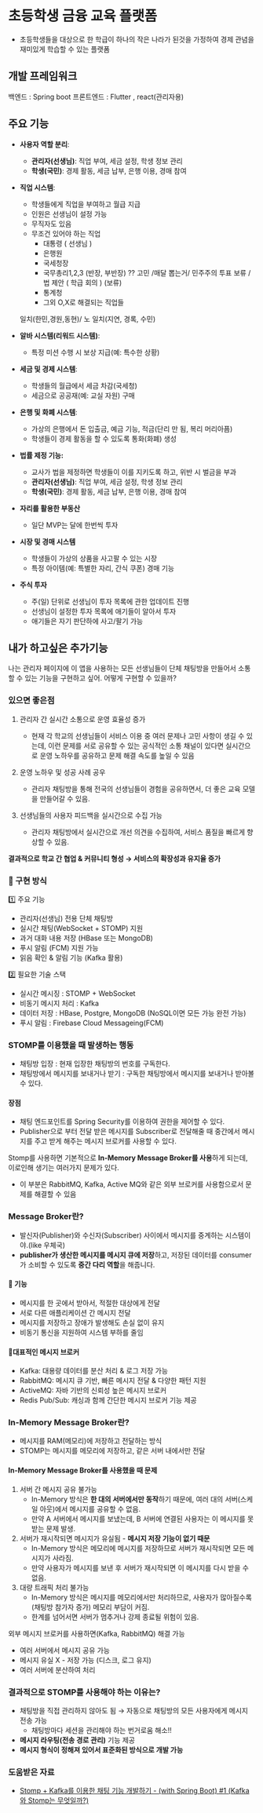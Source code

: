 # 초등학생 금융 교육 플랫폼
- 초등학생들을 대상으로 한 학급이 하나의 작은 나라가 된것을 가정하여 경제 관념을 재미있게 학습할 수 있는 플랫폼

## 개발 프레임워크
백엔드 : Spring boot
프론트엔드 : Flutter , react(관리자용)

## 주요 기능
- **사용자 역할 분리**:
    - **관리자(선생님)**: 직업 부여, 세금 설정, 학생 정보 관리
    - **학생(국민)**: 경제 활동, 세금 납부, 은행 이용, 경매 참여
    
- **직업 시스템**:
    - 학생들에게 직업을 부여하고 월급 지급
    - 인원은 선생님이 설정 가능
    - 무직자도 있음
    - 무조건 있어야 하는 직업
        - 대통령 ( 선생님 )
        - 은행원
        - 국세청장
        - 국무총리1,2,3 (반장, 부반장) ?? 고민 /매달 뽑는거/ 민주주의 투표 보류 / 법 제안 ( 학급 회의 ) (보류)
        - 통계청
        - 그외 O,X로 해결되는 직업들
    
    일치(한민,경원,동현)/ 노 일치(지연, 경록, 수민)
    

- **알바 시스템(리워드 시스템)**:
    - 특정 미션 수행 시 보상 지급(예: 특수한 상황)
    
- **세금 및 경제 시스템**:
    - 학생들의 월급에서 세금 차감(국세청)
    - 세금으로 공공재(예: 교실 자원) 구매
    
- **은행 및 화폐 시스템**:
    - 가상의 은행에서 돈 입출금, 예금 기능, 적금(단리 만 됨, 복리 머리아픔)
    - 학생들이 경제 활동을 할 수 있도록 통화(화폐) 생성
    
- **법률 제정 기능:**
    - 교사가 법을 제정하면 학생들이 이를 지키도록 하고, 위반 시 벌금을 부과
    - **관리자(선생님)**: 직업 부여, 세금 설정, 학생 정보 관리
    - **학생(국민)**: 경제 활동, 세금 납부, 은행 이용, 경매 참여
    
- **자리를 활용한 부동산**
    - 일단 MVP는 달에 한번씩 투자
    
- **시장 및 경매 시스템**
    - 학생들이 가상의 상품을 사고팔 수 있는 시장
    - 특정 아이템(예: 특별한 자리, 간식 쿠폰) 경매 기능
    
- **주식 투자**
    - 주(일) 단위로 선생님이 투자 목록에 관한 업데이트 진행
    - 선생님이 설정한 투자 목록에 애기들이 알아서 투자
    - 애기들은 자기 판단하에 사고/팔기 가능


## 내가 하고싶은 추가기능
나는 관리자 페이지에 이 앱을 사용하는 모든 선생님들이 단체 채팅방을 만들어서 소통할 수 있는 기능을 구현하고 싶어. 어떻게 구현할 수 있을까?

### 있으면 좋은점
1. 관리자 간 실시간 소통으로 운영 효율성 증가
    - 현재 각 학교의 선생님들이 서비스 이용 중 여러 문제나 고민 사항이 생길 수 있는데, 이런 문제를 서로 공유할 수 있는 공식적인 소통 채널이 있다면 실시간으로 운영 노하우를 공유하고 문제 해결 속도를 높일 수 있음

2. 운영 노하우 및 성공 사례 공우
    - 관리자 채팅방을 통해 전국의 선생님들이 경험을 공유하면서, 더 좋은 교육 모델을 만들어갈 수 있음.

3. 선생님들의 사용자 피드백을 실시간으로 수집 가능
    - 관리자 채팅방에서 실시간으로 개선 의견을 수집하여, 서비스 품질을 빠르게 향상할 수 있음.

**결과적으로 학교 간 협업 & 커뮤니티 형성 → 서비스의 확장성과 유지율 증가**

### 📌 구현 방식

1️⃣ 주요 기능
- 관리자(선생님) 전용 단체 채팅방
- 실시간 채팅(WebSocket + STOMP) 지원
- 과거 대화 내용 저장 (HBase 또는 MongoDB)
- 푸시 알림 (FCM) 지원 가능
- 읽음 확인 & 알림 기능 (Kafka 활용)

2️⃣ 필요한 기술 스택
- 실시간 메시징 : STOMP + WebSocket
- 비동기 메시지 처리 : Kafka
- 데이터 저장 : HBase, Postgre, MongoDB (NoSQL이면 모든 가능 완전 가능)
- 푸시 알림 : Firebase Cloud Messageing(FCM)

### STOMP를 이용했을 때 발생하는 행동
- 채팅방 입장 : 현재 입장한 채팅방의 번호를 구독한다.
- 채팅방에서 메시지를 보내거나 받기 : 구독한 채팅방에서 메시지를 보내거나 받아볼 수 있다.

#### 장점
- 채팅 엔드포인트를 Spring Security를 이용하여 권한을 제어할 수 있다.
- Publisher으로 부터 전달 받은 메시지를 Subscriber로 전달해줄 때 중간에서 메시지를 주고 받게 해주는 메시지 브로커를 사용할 수 있다.

Stomp를 사용하면 기본적으로 **In-Memory Message Broker를 사용**하게 되는데, 이로인해 생기는 여러가지 문제가 있다. 
- 이 부분은 RabbitMQ, Kafka, Active MQ와 같은 외부 브로커를 사용함으로서 문제를 해결할 수 있음

### Message Broker란? 
- 발신자(Publisher)와 수신자(Subscriber) 사이에서 메시지를 중계하는 시스템이야.(like 우체국)
- **publisher가 생산한 메시지를 메시지 큐에 저장**하고, 저장된 데이터를 consumer가 소비할 수 있도록 **중간 다리 역할**을 해줍니다.

#### 📌 기능
- 메시지를 한 곳에서 받아서, 적절한 대상에게 전달
- 서로 다른 애플리케이션 간 메시지 전달
- 메시지를 저장하고 장애가 발생해도 손실 없이 유지
- 비동기 통신을 지원하여 시스템 부하를 줄임

#### 📌대표적인 메시지 브로커
- Kafka: 대용량 데이터를 분산 처리 & 로그 저장 가능
- RabbitMQ: 메시지 큐 기반, 빠른 메시지 전달 & 다양한 패턴 지원
- ActiveMQ: 자바 기반의 신뢰성 높은 메시지 브로커
- Redis Pub/Sub: 캐싱과 함께 간단한 메시지 브로커 기능 제공

### In-Memory Message Broker란?
- 메시지를 RAM(메모리)에 저장하고 전달하는 방식
- STOMP는 메시지를 메모리에 저장하고, 같은 서버 내에서만 전달

#### In-Memory Message Broker를 사용했을 때 문제
1. 서버 간 메시지 공유 불가능 
    - In-Memory 방식은 **한 대의 서버에서만 동작**하기 때문에, 여러 대의 서버(스케일 아웃)에서 메시지를 공유할 수 없음.
    - 만약 A 서버에서 메시지를 보냈는데, B 서버에 연결된 사용자는 이 메시지를 못 받는 문제 발생.
2. 서버가 재시작되면 메시지가 유실됨 - **메시지 저장 기능이 없기 때문**
    - In-Memory 방식은 메모리에 메시지를 저장하므로 서버가 재시작되면 모든 메시지가 사라짐.
    - 만약 사용자가 메시지를 보낸 후 서버가 재시작되면 이 메시지를 다시 받을 수 없음.
3. 대량 트래픽 처리 불가능
    - In-Memory 방식은 메시지를 메모리에서만 처리하므로, 사용자가 많아질수록(채팅방 참가자 증가) 메모리 부담이 커짐.
    - 한계를 넘어서면 서버가 멈추거나 강제 종료될 위험이 있음.

외부 메시지 브로커를 사용하면(Kafka, RabbitMQ) 해결 가능
- 여러 서버에서 메시지 공유 가능
- 메시지 유실 X - 저장 가능 (디스크, 로그 유지)
- 여러 서버에 분산하여 처리

### 결과적으로 STOMP를 사용해야 하는 이유는?
- 채팅방을 직접 관리하지 않아도 됨 → 자동으로 채팅방의 모든 사용자에게 메시지 전송 가능
    - 채팅방마다 세션을 관리해야 하는 번거로움 해소!!
- **메시지 라우팅(전송 경로 관리)** 기능 제공
- **메시지 형식이 정해져 있어서 표준화된 방식으로 개발 가능**


### 도움받은 자료
- <a href="https://velog.io/@ch4570/Stomp-Kafka%EB%A5%BC-%EC%9D%B4%EC%9A%A9%ED%95%9C-%EC%B1%84%ED%8C%85-%EA%B8%B0%EB%8A%A5-%EA%B0%9C%EB%B0%9C%ED%95%98%EA%B8%B0-with-Spring-Boot-1-Kafka%EC%99%80-Stomp%EB%8A%94-%EB%AC%B4%EC%97%87%EC%9D%BC%EA%B9%8C">Stomp + Kafka를 이용한 채팅 기능 개발하기 - (with Spring Boot) #1 (Kafka와 Stomp는 무엇일까?)</a>

